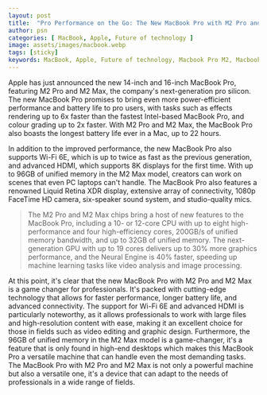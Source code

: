 ```yaml
---
layout: post
title:  "Pro Performance on the Go: The New MacBook Pro with M2 Pro and M2 Max"
author: psn
categories: [ MacBook, Apple, Future of technology ]
image: assets/images/macbook.webp
tags: [sticky]
keywords: MacBook, Apple, Future of technology, Macbook Pro M2, MacbookPro m2 price
---
```


Apple has just announced the new 14-inch and 16-inch MacBook Pro, featuring M2 Pro and M2 Max, the company's next-generation pro silicon. The new MacBook Pro promises to bring even more power-efficient performance and battery life to pro users, with tasks such as effects rendering up to 6x faster than the fastest Intel-based MacBook Pro, and colour grading up to 2x faster. With M2 Pro and M2 Max, the MacBook Pro also boasts the longest battery life ever in a Mac, up to 22 hours.

In addition to the improved performance, the new MacBook Pro also supports Wi-Fi 6E, which is up to twice as fast as the previous generation, and advanced HDMI, which supports 8K displays for the first time. With up to 96GB of unified memory in the M2 Max model, creators can work on scenes that even PC laptops can't handle. The MacBook Pro also features a renowned Liquid Retina XDR display, extensive array of connectivity, 1080p FaceTime HD camera, six-speaker sound system, and studio-quality mics.

>The M2 Pro and M2 Max chips bring a host of new features to the MacBook Pro, including a 10- or 12-core CPU with up to eight high-performance and four high-efficiency cores, 200GB/s of unified memory bandwidth, and up to 32GB of unified memory. The next-generation GPU with up to 19 cores delivers up to 30% more graphics performance, and the Neural Engine is 40% faster, speeding up machine learning tasks like video analysis and image processing.

At this point, it's clear that the new MacBook Pro with M2 Pro and M2 Max is a game changer for professionals. It's packed with cutting-edge technology that allows for faster performance, longer battery life, and advanced connectivity. The support for Wi-Fi 6E and advanced HDMI is particularly noteworthy, as it allows professionals to work with large files and high-resolution content with ease, making it an excellent choice for those in fields such as video editing and graphic design. Furthermore, the 96GB of unified memory in the M2 Max model is a game-changer, it's a feature that is only found in high-end desktops which makes this MacBook Pro a versatile machine that can handle even the most demanding tasks. The MacBook Pro with M2 Pro and M2 Max is not only a powerful machine but also a versatile one, it's a device that can adapt to the needs of professionals in a wide range of fields.